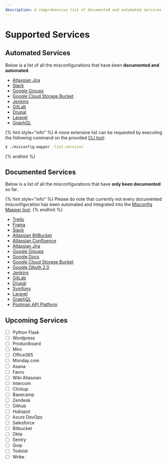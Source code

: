```yaml
---
description: A comprehensive list of documented and automated services.
---
```


# Supported Services

## Automated Services

Below is a list of all the misconfigurations that have been **documented and automated**.

* [Atlassian Jira](../services/atlassian-jira/)
* [Slack](../services/slack/)
* [Google Groups](../services/google-groups/)
* [Google Cloud Storage Bucket](../services/google-cloud-storage-bucket/)
* [Jenkins](../services/jenkins/)
* [GitLab](../services/gitlab/)
* [Drupal](../services/drupal/)
* [Laravel](../services/laravel/)
* [GraphQL](../services/graphql/)

{% hint style="info" %}
A more extensive list can be requested by executing the following command on the provided [CLI tool](cli-tool.md):

```bash
$ ./misconfig-mapper -list-services
```
{% endhint %}

## Documented Services

Below is a list of all the misconfigurations that have **only been documented** so far.

{% hint style="info" %}
Please do note that currently not every documented misconfiguration has been automated and integrated into the [Misconfig Mapper tool](cli-tool.md).
{% endhint %}

* [Trello](../services/trello/)
* [Figma](../services/figma/)
* [Slack](../services/slack/)
* [Atlassian BitBucket](../services/atlassian-bitbucket/)
* [Atlassian Confluence](../services/atlassian-confluence/)
* [Atlassian Jira](../services/atlassian-jira/)
* [Google Groups](../services/google-groups/)
* [Google Docs](../services/google-docs/)
* [Google Cloud Storage Bucket](../services/google-cloud-storage-bucket/)
* [Google OAuth 2.0](https://github.com/intigriti/service-scanner-docs/blob/gitbook/services/google-oauth-2.0)
* [Jenkins](../services/jenkins/)
* [GitLab](../services/gitlab/)
* [Drupal](../services/drupal/)
* [Symfony](../services/symfony-php/)
* [Laravel](../services/laravel/)
* [GraphQL](../services/graphql/)
* [Postman API Platform](../services/postman-api-platform/)

## Upcoming Services

* [ ] Python Flask
* [ ] Wordpress
* [ ] Productboard
* [ ] Miro
* [ ] Office365
* [ ] Monday.com
* [ ] Asana
* [ ] Favro
* [ ] Wiki Atlassian
* [ ] Intercom
* [ ] Clickup
* [ ] Basecamp
* [ ] Zendesk
* [ ] Github
* [ ] Hubspot
* [ ] Azure DevOps
* [ ] Salesforce
* [ ] Bitbucket
* [ ] Okta
* [ ] Sentry
* [ ] Quip
* [ ] Todoist
* [ ] Wrike
